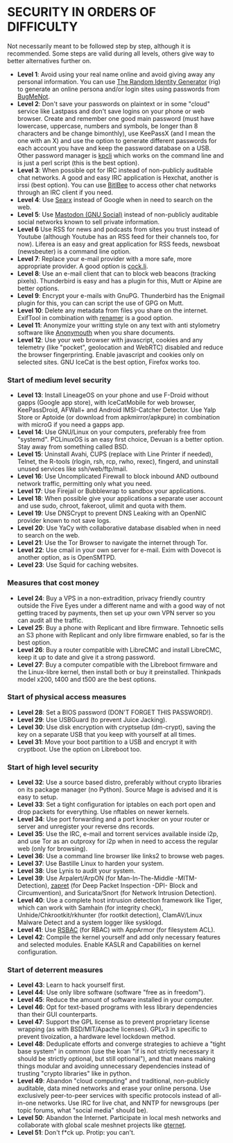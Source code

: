 # SECURITY IN ORDERS OF DIFFICULTY

Not necessarily meant to be followed step by step, although it is recommended. Some steps are valid during all levels, others give way to better alternatives further on.

* __Level 1__: Avoid using your real name online and avoid giving away any personal information. You can use [The Random Identity Generator](http://rig.sourceforge.net/) (rig) to generate an online persona and/or login sites using passwords from [BugMeNot](http://bugmenot.com).
* __Level 2__: Don't save your passwords on plaintext or in some "cloud" service like Lastpass and don't save logins on your phone or web browser. Create and remember one good main password (must have lowercase, uppercase, numbers and symbols, be longer than 8 characters and be change bimonthly), use KeePassX (and I mean the one with an X) and use the option to generate different passwords for each account you have and keep the password database on a USB. Other password manager is [kpcli](https://github.com/alecsammon/kpcli) which works on the command line and is just a perl script (this is the best option).
* __Level 3__: When possible opt for IRC instead of non-publicly auditable chat networks. A good and easy IRC application is Hexchat, another is irssi (best option). You can use [BitlBee](https://wiki.bitlbee.org/) to access other chat networks through an IRC client if you need.
* __Level 4__: Use [Searx](https://github.com/asciimoo/searx/wiki/Searx-instances) instead of Google when in need to search on the web.
* __Level 5__: Use [Mastodon (GNU Social)](https://joinmastodon.org/) instead of non-publicly auditable social networks known to sell private information.
* __Level 6__ Use RSS for news and podcasts from sites you trust instead of Youtube (although Youtube has an RSS feed for their channels too, for now). Liferea is an easy and great application for RSS feeds, newsboat (newsbeuter) is a command line option.
* __Level 7__: Replace your e-mail provider with a more safe, more appropriate provider. A good option is [cock.li](https://cock.li/).
* __Level 8__: Use an e-mail client that can to block web beacons (tracking pixels). Thunderbird is easy and has a plugin for this, Mutt or Alpine are better options.
* __Level 9__: Encrypt your e-mails with GnuPG. Thunderbird has the Enigmail plugin for this, you can can script the use of GPG on Mutt.
* __Level 10__: Delete any metadata from files you share on the internet. ExifTool in combination with [renamer](https://github.com/CaptainBlacklace/Renamer) is a good option.
* __Level 11__: Anonymize your writting style on any text with anti stylometry software like [Anonymouth](https://github.com/psal/anonymouth) when you share documents.
* __Level 12__: Use your web browser with javascript, cookies and any telemetry (like "pocket", geolocation and WebRTC) disabled and reduce the browser fingerprinting. Enable javascript and cookies only on selected sites. GNU IceCat is the best option, Firefox works too.

### Start of medium level security

* __Level 13__: Install LineageOS on your phone and use F-Droid without gapps (Google app store), with IceCatMobile for web browser, KeePassDroid, AFWall+ and Android IMSI-Catcher Detector. Use Yalp Store or Aptoide (or download from apkmirror/apkpure) in combination with microG if you need a gapps app.
* __Level 14__: Use GNU/Linux on your computers, preferably free from "systemd". PCLinuxOS is an easy first choice, Devuan is a better option. Stay away from something called BSD.
* __Level 15__: Uninstall Avahi, CUPS (replace with Line Printer if needed), Telnet, the R-tools (rlogin, rsh, rcp, rwho, rexec), fingerd, and uninstall unused services like ssh/web/ftp/mail.
* __Level 16__: Use Uncomplicated Firewall to block inbound AND outbound network traffic, permitting only what you need.
* __Level 17__: Use Firejail or Bubblewrap to sandbox your applications.
* __Level 18__: When possible give your applications a separate user account and use sudo, chroot, fakeroot, ulimit and quota with them.
* __Level 19__: Use DNSCrypt to prevent DNS Leaking with an OpenNIC provider known to not save logs.
* __Level 20__: Use YaCy with collaborative database disabled when in need to search on the web.
* __Level 21__: Use the Tor Browser to navigate the internet through Tor.
* __Level 22__: Use cmail in your own server for e-mail. Exim with Dovecot is another option, as is OpenSMTPD.
* __Level 23__: Use Squid for caching websites.

### Measures that cost money

* __Level 24__: Buy a VPS in a non-extradition, privacy friendly country outside the Five Eyes under a different name and with a good way of not getting traced by payments, then set up your own VPN server so you can audit all the traffic.
* __Level 25__: Buy a phone with Replicant and libre firmware. Tehnoetic sells an S3 phone with Replicant and only libre firmware enabled, so far is the best option.
* __Level 26__: Buy a router compatible with LibreCMC and install LibreCMC, keep it up to date and give it a strong password.
* __Level 27__: Buy a computer compatible with the Libreboot firmware and the Linux-libre kernel, then install both or buy it preinstalled. Thinkpads model x200, t400 and t500 are the best options.

### Start of physical access measures

* __Level 28__: Set a BIOS password (DON'T FORGET THIS PASSWORD!).
* __Level 29__: Use USBGuard (to prevent Juice Jacking).
* __Level 30__: Use disk encryption with cryptsetup (dm-crypt), saving the key on a separate USB that you keep with yourself at all times.
* __Level 31__: Move your boot partition to a USB and encrypt it with cryptboot. Use the option on Libreboot too.

### Start of high level security

* __Level 32__: Use a source based distro, preferably without crypto libraries on its package manager (no Python). Source Mage is advised and it is easy to setup.
* __Level 33__: Set a tight configuration for iptables on each port open and drop packets for everything. Use nftables on newer kernels.
* __Level 34__: Use port forwarding and a port knocker on your router or server and unregister your reverse dns records.
* __Level 35__: Use the IRC, e-mail and torrent services available inside i2p, and use Tor as an outproxy for i2p when in need to access the regular web (only for browsing).
* __Level 36__: Use a command line browser like links2 to browse web pages.
* __Level 37__: Use Bastille Linux to harden your system.
* __Level 38__: Use Lynis to audit your system.
* __Level 39__: Use Arpalert/ArpON (for Man-In-The-Middle -MITM- Detection), [zapret](https://github.com/bol-van/zapret) (for Deep Packet Inspection -DPI- Block and Circumvention), and Suricata/Snort (for Network Intrusion Detection).
* __Level 40__: Use a complete host intrusion detection framework like Tiger, which can work with Samhain (for integrity check), Unhide/Chkrootkit/rkhunter (for rootkit detection), ClamAV/Linux Malware Detect and a system logger like sysklogd.
* __Level 41__: Use [RSBAC](https://www.rsbac.org/) (for RBAC) with AppArmor (for filesystem ACL).
* __Level 42__: Compile the kernel yourself and add only necessary features and selected modules. Enable KASLR and Capabilities on kernel configuration.

### Start of deterrent measures

* __Level 43__: Learn to hack yourself first.
* __Level 44__: Use only libre software (software "free as in freedom").
* __Level 45__: Reduce the amount of software installed in your computer.
* __Level 46__: Opt for text-based programs with less library dependencies than their GUI counterparts.
* __Level 47__: Support the GPL license as to prevent proprietary license wrapping (as with BSD/MIT/Apache licenses). GPLv3 in specific to prevent tivoization, a hardware level lockdown method.
* __Level 48__: Deduplicate efforts and converge strategies to achieve a "tight base system" in common (use the koan "if is not strictly necessary it should be strictly optional, but still optional"), and that means making things modular and avoiding unnecessary dependencies instead of trusting "crypto libraries" like in python.
* __Level 49__: Abandon "cloud computing" and traditional, non-publicly auditable, data mined networks and erase your online persona. Use exclusively peer-to-peer services with specific protocols instead of all-in-one networks. Use IRC for live chat, and NNTP for newsgroups (per topic forums, what "social media" should be).
* __Level 50__: Abandon the Internet. Participate in local mesh networks and collaborate with global scale meshnet projects like [gternet](https://mesh.gentoo.today/wiki/Main_Page).
* __Level 51__: Don't f\*ck up. Protip: you can't.
